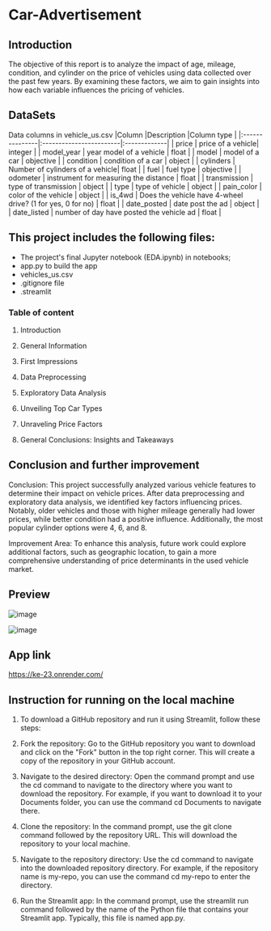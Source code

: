 # Car-Advertisement
## Introduction
The objective of this report is to analyze the impact of age, mileage, condition, and cylinder on the price of vehicles using data collected over the past few years. By examining these factors, we aim to gain insights into how each variable influences the pricing of vehicles.
## DataSets
Data columns in vehicle_us.csv
|Column            |Description         |Column type | 
 |:---------------|:------------------------|:-------------|
 | price     | price of a vehicle| integer      |
 | model_year   | year model of a vehicle  | float     |
 | model   | model of a car | objective   |
 | condition    | condition of a car | object   |
 |  cylinders     | Number of cylinders of a vehicle|  float    |
 |  fuel   |  fuel type | objective     |
 |   odometer    | instrument for measuring the distance | float  |
 |  transmission   | type of transmission |  object    |
 |  type   |  type of vehicle | object    |
 |  pain_color   | color of the vehicle | object  |
 | is_4wd      | Does the vehicle have 4-wheel drive? (1 for yes, 0 for no) |  float    |
 | date_posted    |  date post the ad | object     |
 | date_listed      | number of day have posted the vehicle ad  | float  |


## This project includes the following files:

- The project's final Jupyter notebook (EDA.ipynb) in notebooks;
- app.py to build the app
- vehicles_us.csv
- .gitignore file
- .streamlit

### Table of content

1. Introduction
  
2. General Information

3. First Impressions
 
4. Data Preprocessing
  
5. Exploratory Data Analysis

6. Unveiling Top Car Types
  
7. Unraveling Price Factors
  
8. General Conclusions: Insights and Takeaways

## Conclusion and further improvement
Conclusion:
This project successfully analyzed various vehicle features to determine their impact on vehicle prices. After data preprocessing and exploratory data analysis, we identified key factors influencing prices. Notably, older vehicles and those with higher mileage generally had lower prices, while better condition had a positive influence. Additionally, the most popular cylinder options were 4, 6, and 8.

Improvement Area:
To enhance this analysis, future work could explore additional factors, such as geographic location, to gain a more comprehensive understanding of price determinants in the used vehicle market.
## Preview

![image](https://github.com/kaizermm/Car-Advertisement/assets/121756502/4eda3edb-2a52-4dd7-a7d5-961ade42517b)

![image](https://github.com/kaizermm/Car-Advertisement/assets/121756502/c57a2f04-4ccb-4ba3-bc6b-30664ae16339)



## App link
https://ke-23.onrender.com/

## Instruction for running on the local machine
1. To download a GitHub repository and run it using Streamlit, follow these steps:

2. Fork the repository: Go to the GitHub repository you want to download and click on the "Fork" button in the top right corner. This will create a copy of the repository in your GitHub account.

3. Navigate to the desired directory: Open the command prompt and use the cd command to navigate to the directory where you want to download the repository. For example, if you want to download it to your Documents folder, you can use the command cd Documents to navigate there.

4. Clone the repository: In the command prompt, use the git clone command followed by the repository URL. This will download the repository to your local machine.

5. Navigate to the repository directory: Use the cd command to navigate into the downloaded repository directory. For example, if the repository name is my-repo, you can use the command cd my-repo to enter the directory.

6. Run the Streamlit app: In the command prompt, use the streamlit run command followed by the name of the Python file that contains your Streamlit app. Typically, this file is named app.py. 
